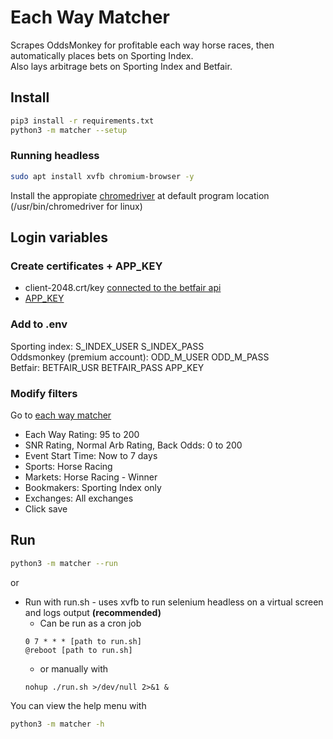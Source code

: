 # Each Way Matcher

Scrapes OddsMonkey for profitable each way horse races, then automatically
places bets on
Sporting Index.  
Also lays arbitrage bets on Sporting Index and Betfair.

## Install

```bash
pip3 install -r requirements.txt
python3 -m matcher --setup
```

### Running headless

```bash
sudo apt install xvfb chromium-browser -y
```

Install the appropiate [chromedriver](https://chromedriver.chromium.org/downloads)
at default program location (/usr/bin/chromedriver for linux)

## Login variables

### Create certificates + APP_KEY

- client-2048.crt/key [connected to the betfair api](<https://docs.developer.betfair.com/display/1smk3cen4v3lu3yomq5qye0ni/Non-Interactive+%28bot%29+login#Non-Interactive(bot)login-LinkingtheCertificatetoYourBetfairAccount>)
- [APP_KEY](https://support.developer.betfair.com/hc/en-us/articles/115003864651-How-do-I-get-started-)

### Add to .env

Sporting index: S_INDEX_USER S_INDEX_PASS  
Oddsmonkey (premium account): ODD_M_USER ODD_M_PASS  
Betfair: BETFAIR_USR BETFAIR_PASS APP_KEY

### Modify filters

Go to [each way matcher](https://www.oddsmonkey.com/Tools/Matchers/EachwayMatcher.aspx)

- Each Way Rating: 95 to 200
- SNR Rating, Normal Arb Rating, Back Odds: 0 to 200
- Event Start Time: Now to 7 days
- Sports: Horse Racing
- Markets: Horse Racing - Winner
- Bookmakers: Sporting Index only
- Exchanges: All exchanges
- Click save

## Run

```bash
python3 -m matcher --run
```

or

- Run with run.sh - uses xvfb to run selenium headless on a virtual screen and
  logs output **(recommended)**
  - Can be run as a cron job
  ```
  0 7 * * * [path to run.sh]
  @reboot [path to run.sh]
  ```
  - or manually with
  ```
  nohup ./run.sh >/dev/null 2>&1 &
  ```

You can view the help menu with

```bash
python3 -m matcher -h
```
